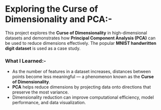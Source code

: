 # Exploring the Curse of Dimensionality and PCA:-

This project explores the **Curse of Dimensionality** in high-dimensional datasets and demonstrates 
how **Principal Component Analysis (PCA)** can be used to reduce dimensions effectively. The popular **MNIST handwritten digit dataset** 
is used as a case study.

### What I Learned:-

- As the number of features in a dataset increases, distances between points become less meaningful — a phenomenon known as the **Curse of Dimensionality**.
- **PCA** helps reduce dimensions by projecting data onto directions that preserve the most variance.
- Dimensionality reduction can improve computational efficiency, model performance, and data visualization.
